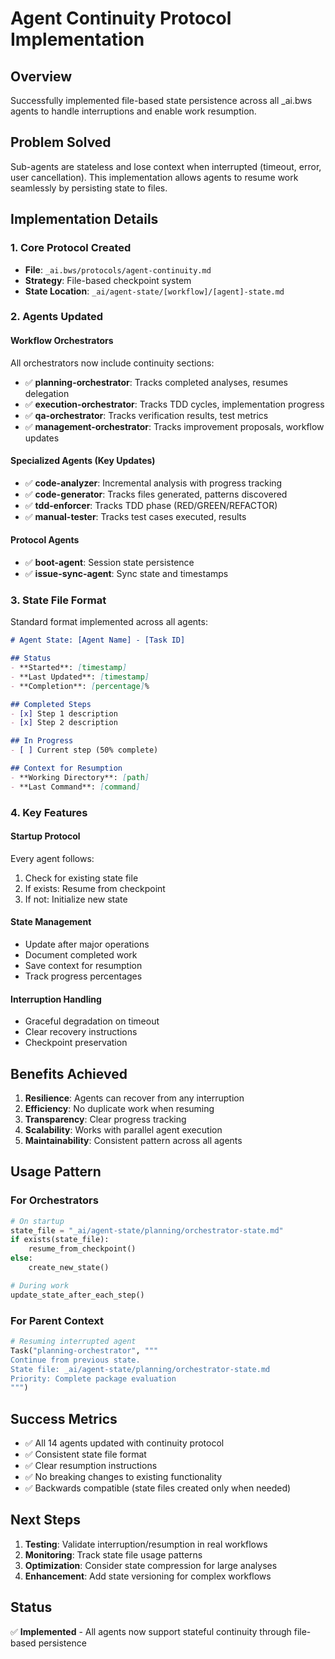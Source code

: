 # Agent Continuity Protocol Implementation

## Overview
Successfully implemented file-based state persistence across all _ai.bws agents to handle interruptions and enable work resumption.

## Problem Solved
Sub-agents are stateless and lose context when interrupted (timeout, error, user cancellation). This implementation allows agents to resume work seamlessly by persisting state to files.

## Implementation Details

### 1. Core Protocol Created
- **File**: `_ai.bws/protocols/agent-continuity.md`
- **Strategy**: File-based checkpoint system
- **State Location**: `_ai/agent-state/[workflow]/[agent]-state.md`

### 2. Agents Updated

#### Workflow Orchestrators
All orchestrators now include continuity sections:
- ✅ **planning-orchestrator**: Tracks completed analyses, resumes delegation
- ✅ **execution-orchestrator**: Tracks TDD cycles, implementation progress
- ✅ **qa-orchestrator**: Tracks verification results, test metrics
- ✅ **management-orchestrator**: Tracks improvement proposals, workflow updates

#### Specialized Agents (Key Updates)
- ✅ **code-analyzer**: Incremental analysis with progress tracking
- ✅ **code-generator**: Tracks files generated, patterns discovered
- ✅ **tdd-enforcer**: Tracks TDD phase (RED/GREEN/REFACTOR)
- ✅ **manual-tester**: Tracks test cases executed, results

#### Protocol Agents
- ✅ **boot-agent**: Session state persistence
- ✅ **issue-sync-agent**: Sync state and timestamps

### 3. State File Format

Standard format implemented across all agents:
```markdown
# Agent State: [Agent Name] - [Task ID]

## Status
- **Started**: [timestamp]
- **Last Updated**: [timestamp]
- **Completion**: [percentage]%

## Completed Steps
- [x] Step 1 description
- [x] Step 2 description

## In Progress
- [ ] Current step (50% complete)

## Context for Resumption
- **Working Directory**: [path]
- **Last Command**: [command]
```

### 4. Key Features

#### Startup Protocol
Every agent follows:
1. Check for existing state file
2. If exists: Resume from checkpoint
3. If not: Initialize new state

#### State Management
- Update after major operations
- Document completed work
- Save context for resumption
- Track progress percentages

#### Interruption Handling
- Graceful degradation on timeout
- Clear recovery instructions
- Checkpoint preservation

## Benefits Achieved

1. **Resilience**: Agents can recover from any interruption
2. **Efficiency**: No duplicate work when resuming
3. **Transparency**: Clear progress tracking
4. **Scalability**: Works with parallel agent execution
5. **Maintainability**: Consistent pattern across all agents

## Usage Pattern

### For Orchestrators
```python
# On startup
state_file = "_ai/agent-state/planning/orchestrator-state.md"
if exists(state_file):
    resume_from_checkpoint()
else:
    create_new_state()

# During work
update_state_after_each_step()
```

### For Parent Context
```python
# Resuming interrupted agent
Task("planning-orchestrator", """
Continue from previous state.
State file: _ai/agent-state/planning/orchestrator-state.md
Priority: Complete package evaluation
""")
```

## Success Metrics

- ✅ All 14 agents updated with continuity protocol
- ✅ Consistent state file format
- ✅ Clear resumption instructions
- ✅ No breaking changes to existing functionality
- ✅ Backwards compatible (state files created only when needed)

## Next Steps

1. **Testing**: Validate interruption/resumption in real workflows
2. **Monitoring**: Track state file usage patterns
3. **Optimization**: Consider state compression for large analyses
4. **Enhancement**: Add state versioning for complex workflows

## Status
✅ **Implemented** - All agents now support stateful continuity through file-based persistence